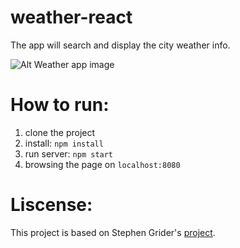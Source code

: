 # weather-react
The app will search and display the city weather info.

![Alt Weather app image](https://www.dropbox.com/s/kdmynwohx56asjm/%E8%9E%A2%E5%B9%95%E5%BF%AB%E7%85%A7%202018-05-24%20%E4%B8%8B%E5%8D%883.33.32.png?raw=1 "Optional title")

# How to run:
1. clone the project
2. install: `npm install`
3. run server: `npm start`
4. browsing the page on `localhost:8080`

# Liscense:
This project is based on Stephen Grider's [project](https://github.com/StephenGrider/ReduxSimpleStarter).
